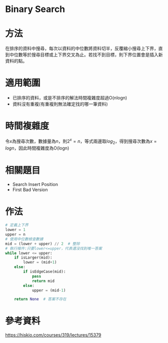 # Binary Search

# 方法
在排序的資料中搜尋，每次以資料的中位數將資料切半，反覆縮小搜尋上下界，直到中位數等於搜尋目標或上下界交叉為止。若找不到目標，則下界位置會是插入新資料的點。

# 適用範圍
- 已排序的資料，或是不排序的解法時間複雜度超過O(nlogn)
- 資料沒有重複(有重複則無法確定找的哪一筆資料)

# 時間複雜度
令$x$為搜尋次數，數據量為$n$，則$2^x=n$，等式兩邊取$log_2$，得到搜尋次數為$x=logn$，因此時間複雜度為O(logn)

# 相關題目
- Search Insert Position
- First Bad Version

# 作法
```python
# 定義上下界
lower = 1
upper = n
# 使用中位數檢查數據
mid = (lower + upper) // 2  # 整除
# 執行條件:只要lower<=upper，代表還沒找到唯一答案
while lower <= upper:
    if isLarger(mid):
        lower = (mid+1)
    else:
        if isEdgeCase(mid):
            pass
            return mid
        else:
            upper = (mid-1)

    return None  # 答案不存在

```

# 參考資料
https://hiskio.com/courses/319/lectures/15379